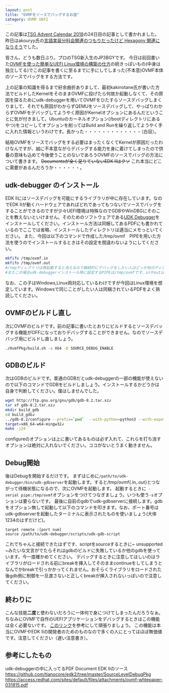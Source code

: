 ```yaml
---
layout: post
title: "OVMFをソースでバッグするお話"
category: OVMF UEFI
---
```


この記事は[TSG Advent Calendar 2018](https://adventar.org/calendars/3450)の24日目の記事として書かれました。
昨日はakouryy氏の[言語実装分科会関連のつもりだったけど Hexagony 関連になりそう]()でした。

皆さん、どうも数日ぶり。プロのTSG新入生のJP3BGYです。
今日は前回書いた[OVMFを使った簡単なUEFI Linux環境の構築の仕方]()の続きっぽいもの(中身は独立してる)でこの記事を書くに至るまでに手にしてしまった(不本意)OVMF本体のソースでバッグをする方法です。

上の記事の知識を得るまで紆余曲折ありまして、最初kakinotane氏が書いた方法でビルドしたKernelをそのままOVMFに投げたら何故か起動しなくて、その原因を探るためにudk-debuggerを用いてOVMFをひたすらソースデバッグしまくりまして、それでも原因がわからずQEMUをソースデバッグして、やっぱりわからずOVMFをデバッグしてようやく原因がKernelオプションにあるんだということに気が付きまして。Ubuntuのカーネルオプション(/bootディレクトリにあるやつ)をコピーしてオプションを削ってはBuild and Runを繰り返してようやく手に入れた情報というわけです。長かった・・・・・・・・・・・・・（白目）。

結局OVMFをソースでバッグをする必要はまったくなくてKernelが原因だったわけなんですが、誠に不本意ながらデバッグする能力を身に着けてしまったので供養の意味も込めて今後使うことのないであろうOVMFのソースでバッグの方法について書きます。 ~~Documentsが全く足りていないEDK IIはクソ~~ これ本当にどこに需要があるんだろうか・・・・・・。

## udk-debugger のインストール

EDK IIにはソースデバッグを可能にするライブラリが中に存在しています。なのでEDK IIが動くハードウェアであればどれであってもつないでソースでバッグをすることができるのですが少々UEFI環境は特殊なのでGDBやWinDBGにそのことを教えないといけません。そのためのソフトウェアである[UDK Debugger](https://firmware.intel.com/develop/intel-uefi-tools-and-utilities/intel-uefi-development-kit-debugger-tool)をインストールしてください。インストール方法は同梱してあるPDFにも書かれているのでここでは省略、インストールしたディレクトリは適当にメモっといてください。
また、今回は以下のコマンドで作成した/tmp/ovmf　PIPEを用いた方法を使うのでインストールするときはその設定を間違わないようにしてください。
```bash
mkfifo /tmp/ovmf.in
mkfifo /tmp/ovmf.out
#/tmpディレクトリは再起動すると消えるので継続的にデバッグをしたい人はどっか他のディレクトリを指定しましょう
#またこの場合udk-debuggerインストール時に設定するPIPEは/tmp/ovmfです、inやoutはつけないよう注意してください
```
なお、この子はWindows,Linux両対応しているわけですが今回はLinux環境を想定しています。Windowsで同じことがしたい人は同梱されているPDFをよく熟読してください。

## OVMFのビルドし直し

次にOVMFのビルドです。前の記事に書いたとおりにビルドするとソースデバッグする機能がOFFになっておりデバッグすることができません。なのでソースデバッグ用にビルドし直しましょう。
```bash
./OvmfPkg/build.sh -a X64 -D SOURCE_DEBUG_ENABLE
```

## GDBのビルド

次はGDBのビルドです。普通のGDBだとudk-debuggerの一部の機能が使えないので以下のコマンドでGDBをビルドしましょう。インストールするかどうかは自身で判断してください。僕はしませんでした。
```bash
wget http://ftp.gnu.org/gnu/gdb/gdb-8.2.tar.xz↲                           
tar xf gdb-8.2.tar.xz↲                                                    
mkdir build_gdb
cd build_gdb↲                                                             
../gdb-8.2/configure --prefix=`pwd`  --with-python=python3 --with-expat --
target=x86_64-w64-mingw32↲                                                
make -j24
```
configureのオプションは上に書いてあるものは必ず入れて、これらを打ち消すオプションは絶対に入れないでください。ココがないとうまく動きません。

## Debug開始

後はDebugを開始するだけです。
まずはじめに```/path/to/udk-debugger/bin/udk-gdbserver```を起動します。すると/tmp/ovmf{.in,.out}とつながって待機状態になるので、次にOVMFを起動します。
起動するときに``` -serial pipe:/tmp/ovmf```オプションをつけてつなぎましょう。いつも使う```-s```オプションは要らないです。
最後に自前のgdbでudk-gdbserverに接続します。gdbをオプション無しで起動して以下のコマンドを叩きます。なお、ポート番号はudk-gdbserverを起動したターミナルに表示されたものを使いましょう(大体1234のはずだけど)。
```
target remote :[port num]
source /path/to/udk-debugger/scripts/udk-gdb-script
```
これでちゃんと接続できたはずです、scriptをsourceするときに~ unsupported ~みたいな文言がでたらそれはgdbのビルドに失敗しているか他のgdbを使っています。今一度確かめてください。
デバッグするときに注意してほしいのはライブラリがロードされる前にbreakを挿入してそのままcontinueをしてしまうとなんでかbreakで引っかかってくれません。おそらくライブラリをロードされた後gdb側に制御を一旦渡さないと正しくbreakが挿入されないっぽいので注意してください。

## 終わりに

こんな技能**二度**と使わないだろうに一体何で身につけてしまったんだろうなぁ。
ちなみにOVMFで自作のUEFIアプリケーションをデバッグするときはこの機能は全く必要ないです。
[このリンク](https://github.com/tianocore/tianocore.github.io/wiki/How-to-debug-OVMF-with-QEMU-using-GDB)を参考にして頑張りましょう。
この機能は本当にOVMFやEDK IIの開発者のためのものなので多くの人にとってはほぼ無価値です。注意してください（遅い注意書き）。

## 参考にしたもの

udk-debuggerの中に入ってるPDF Document
EDK IIのソース
https://github.com/tianocore/edk2/tree/master/SourceLevelDebugPkg
https://access.redhat.com/sites/default/files/attachments/ovmf-whtepaper-031815.pdf
